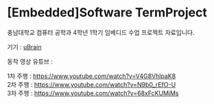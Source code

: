 # [Embedded]Software TermProject


충남대학교 컴퓨터 공학과 4학년 1학기 임베디드 수업 프로젝트 자료입니다.

기기 : [uBrain](http://huins.com/m13.php?m=rd&no=329)

동작 영상 유튜브 :

1차 주행 : https://www.youtube.com/watch?v=V4G8VhlpaK8 <br>
2차 주행 : https://www.youtube.com/watch?v=N9b0_rEfO-U<br>
3차 주행 : https://www.youtube.com/watch?v=68xFcKUMjMs<br>
